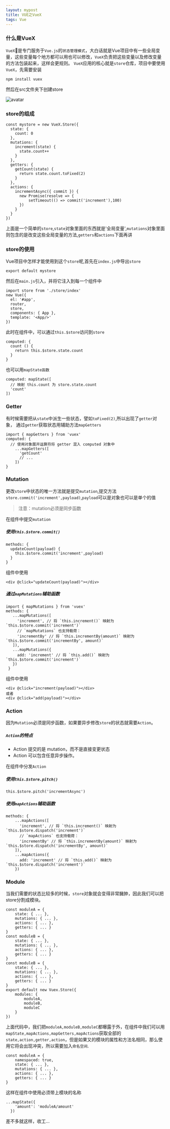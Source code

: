 ```yaml
---
layout: mypost
title: VUE之VueX
tags: Vue
---
```

### 什么是VueX
`VueX`是专门服务于`Vue.js`的`状态管理模式`，大白话就是Vue项目中有一些全局变量，这些变量每个地方都可以用也可以修改，`VueX`负责把这些变量以及修改变量的方法包装起来，这样会更规则。
`VueX`应用的核心就是`store`仓库，项目中要使用`VueX`，先需要安装
```
npm install vuex
```
然后在src文件夹下创建store

![avatar](store.jpg)
### store的组成
```
const mystore = new VueX.Store({
  state: {
    count: 0
  },
  mutations: {
    increment(state) {
      state.count++
    }
  },
  getters: {
    getCount(state) {
      return state.count.toFixed(2)
    }
  },
  actions: {
    incrementAsync({ commit }) {
      new Promise(resolve => {
          setTimeout(() => commit('increment'),100)
      })
    }
  }
})
```
上面是一个简单的`store`,`state`对象里面的东西就是'全局变量',`mutations`对象里面则包含的是改变这些全局变量的方法,`getters`和`actions`下面再讲
### store的使用
Vue项目中怎样才能使用到这个`store`呢,首先在`index.js`中导出`store`
```
export default mystore
```
然后在`main.js`引入，并将它注入到每一个组件中
```
import store from './store/index'
new Vue({
  el: '#app',
  router,
  store,
  components: { App },
  template: '<App/>'
})
```
此时在组件中，可以通过`this.$store`访问到`store`
```
computed: {
  count () {
    return this.$store.state.count
  }
}
```
也可以用`mapState函数`
```
computed: mapState([
  // 映射 this.count 为 store.state.count
  'count'
])
```
### Getter
有时候需要把从`state`中派生一些状态，譬如`toFixed(2)`,所以出现了`getter`对象，
通过`getter`获取状态用辅助方法`mapGetters`
```
import { mapGetters } from 'vuex'
computed: {
  // 使用对象展开运算符将 getter 混入 computed 对象中
    ...mapGetters([
      'getCount'
      // ...
    ])
}
```
### Mutation
更改`store`中状态的唯一方法就是提交`mutation`,提交方法`store.commit('increment',payload)`,`payload`可以是对象也可以是单个的值
> 注意：mutation必须是同步函数

在组件中提交`mutation`

##### 使用`this.$store.commit()`


```
methods: {
  updateCount(payload) {
    this.$store.commit('increment',payload)
  }
}
```


组件中使用


```
<div @click="updateCount(payload)"></div>
```

##### 通过`mapMutations`辅助函数

```
import { mapMutations } from 'vuex'
methods: {
   ...mapMutations([
     'increment', // 将 `this.increment()` 映射为 `this.$store.commit('increment')`
     // `mapMutations` 也支持载荷：
     'incrementBy' // 将 `this.incrementBy(amount)` 映射为 `this.$store.commit('incrementBy', amount)`
   ]),
   ...mapMutations({
     add: 'increment' // 将 `this.add()` 映射为 `this.$store.commit('increment')`
   })
 }
```


组件中使用


```
<div @click="increment(payload)"></div>
或者
<div @click="add(payload)"></div>
```

### Action
因为`Mutation`必须是同步函数，如果要异步修改`store`的状态就需要`Action`。

##### `Action`的特点
* Action 提交的是 mutation，而不是直接变更状态
* Action 可以包含任意异步操作。

在组件中分发`Action`
##### 使用`this.$store.pitch()`

```
this.$store.pitch('incrementAsync')
```


##### 使用`mapActions`辅助函数


```
methods: {
    ...mapActions([
      'increment', // 将 `this.increment()` 映射为 `this.$store.dispatch('increment')`
      // `mapActions` 也支持载荷：
      'incrementBy' // 将 `this.incrementBy(amount)` 映射为 `this.$store.dispatch('incrementBy', amount)`
    ]),
    ...mapActions({
      add: 'increment' // 将 `this.add()` 映射为 `this.$store.dispatch('increment')`
    })
```


### Module

当我们需要的状态比较多的时候，`store`对象就会变得非常臃肿，因此我们可以把store分割成模块。


```
const moduleA = {
    state: { ... },
    mutations: { ... },
    actions: { ... },
    getters: { ... }
}
const moduleB = {
    state: { ... },
    mutations: { ... },
    actions: { ... },
    getters: { ... }
}
const moduleB = {
    state: { ... },
    mutations: { ... },
    actions: { ... },
    getters: { ... }
}
export default new Vuex.Store({
    modules: {
        moduleA,
        moduleB,
        moduleC
    }
})
```


上面代码中，我们把`moduleA,moduleB,moduleC`都曝露于外，在组件中我们可以用`mapState,mapActions,mapGetters,mapActions`获取全部的`state,action,getter,action`，但是如果又的模块的属性和方法名相同，那么使用它将会出现冲突，所以需要加入`命名空间`.


```
const moduleA = {
    namespaced: true,
    state: { ... },
    mutations: { ... },
    actions: { ... },
    getters: { ... }
}
```


这样在组件中使用必须带上模块的名称


```
...mapState({
    'amount': 'moduleA/amount'
  })
```


差不多就这样，收工...
